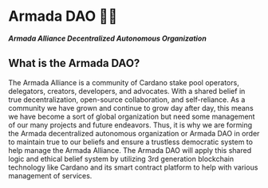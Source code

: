 # Armada DAO 🏴‍☠️

_**Armada Alliance Decentralized Autonomous Organization**_

## What is the Armada DAO?

The Armada Alliance is a community of Cardano stake pool operators, delegators, creators, developers, and advocates. With a shared belief in true decentralization, open-source collaboration, and self-reliance. As a community we have grown and continue to grow day after day, this means we have become a sort of global organization but need some management of our many projects and future endeavors. Thus, it is why we are forming the Armada decentralized autonomous organization or Armada DAO in order to maintain true to our beliefs and ensure a trustless democratic system to help manage the Armada Alliance. The Armada DAO will apply this shared logic and ethical belief system by utilizing 3rd generation blockchain technology like Cardano and its smart contract platform to help with various management of services.